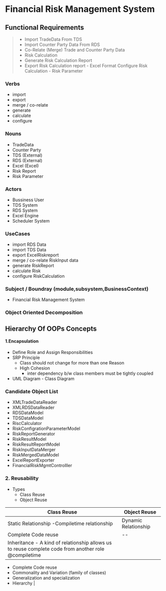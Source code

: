 # Financial Risk Management System

## Functional Requirements

> - Import TradeData From TDS 
> - Import Counter Party Data From RDS
> - Co-Relate (Merge) Trade and Counter Party Data
> - Risk Calculation
> - Generate Risk Calculation Report
> - Export Risk Calculation report - Excel Format
> Configure Risk Calculation  - Risk Parameter

### Verbs
- import
- export
- merge / co-relate
- generate
- calculate
- configure 
### Nouns
- TradeData
- Counter Party
- TDS (External)
- RDS (External)
- Excel (Excel)
- Risk Report
- Risk Parameter

### Actors
- Bussiness User
- TDS System
- RDS System
- Excel Engine
- Scheduler System

### UseCases
 - import RDS Data
 - import TDS Data
- export ExcelRiskreport
- merge / co-relate RiskInput data
- generate RiskReport
- calculate Risk
- configure RiskCalculation
### Subject /  Boundray (module,subsystem,BusinessContext)
- Financial Risk Management System

### Object Oriented Decomposition

## Hierarchy Of OOPs Concepts
#### 1.Encapsulation

- Define Role and Assign Responsibilities
- SRP Principle
	- Class should not change for more than one Reason
	- High Cohesion 
		- inter dependency b/w class members must be tightly coupled
- UML Diagram - Class Diagram

### Candidate Object List 

- XMLTradeDataReader
- XMLRDSDataReader
- RDSDataModel
- TDSDataModel
- RiscCalculator
- RiskConfigrationParameterModel
- RiskReportGenerator
- RiskResultModel
- RiskResultReportModel
- RiskInputDataMerger
- RiskMergedDataModel
- ExcelReportExporter
- FinancialRiskMgmtControlller

### 2.  Reusability
- Types
	- Class Reuse
	- Object Reuse
	
| Class Reuse | Object Reuse |
|--|--|
|  Static Relationship -Compiletime relationship| Dynamic Relationship |
|Complete Code reuse|--|
|Inheritance - A kind of relationship allows us to reuse complete code from another role @compiletime
- Complete Code reuse
- Commonality and Variation (family of classes)
- Generalization and specialization
- Hierarchy  |




<!--stackedit_data:
eyJoaXN0b3J5IjpbODIxMDUzODM1LDMyMzU1NjQxNyw3OTA2MD
E0NCw5Mjc5MzM1ODYsMzg2NTQxNTM4LDE0NjU2MjQzMTAsNTUw
OTkwNjYxLDcwMTE4NjI3MywtMTc3Mjg3NjE0MiwtMjEwMTM1OD
M2NCw2MDgyNzE1MjMsMTI2OTU1ODc5MywzNDg0MjM0ODAsMTUy
OTkzNjcwMyw3NjAwMDA2OTYsMTg1MDg2MjY4OSwtMTIyMTk4MD
k5NSwxMzI0ODY3NDQyXX0=
-->